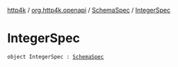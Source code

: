 [http4k](../../index.md) / [org.http4k.openapi](../index.md) / [SchemaSpec](index.md) / [IntegerSpec](./-integer-spec.md)

# IntegerSpec

`object IntegerSpec : `[`SchemaSpec`](index.md)
